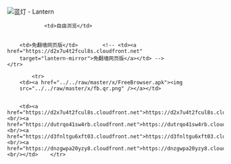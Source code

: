 

<img src="../../raw/master/x/8e0a2b81.c82003be.LanternYellow2.png" alt="蓝灯 - Lantern"/>
<table>
    <tr>
                
                <td>自由浏览</td>
        
        
        <td>免翻墙网页版</td>        <!-- <td><a href="https://d2x7u4t2fcul8s.cloudfront.net"
        target="lantern-mirror">免翻墙网页版</a></td> -->
    </tr>
    
            <tr>
        <td><a href="../../raw/master/x/FreeBrowser.apk"><img
        src="../../raw/master/x/fb.qr.png" /></a></td>

        
        <td><a href="https://d2x7u4t2fcul8s.cloudfront.net">https://d2x7u4t2fcul8s.cloudfront.net</a><br/><a href="https://dutrqo41sw4rb.cloudfront.net">https://dutrqo41sw4rb.cloudfront.net</a><br/><a href="https://d3fnltgu6xft03.cloudfront.net">https://d3fnltgu6xft03.cloudfront.net</a><br/><a href="https://dnzgwpa20yzy8.cloudfront.net">https://dnzgwpa20yzy8.cloudfront.net</a><br/></td>    </tr>
</table>
